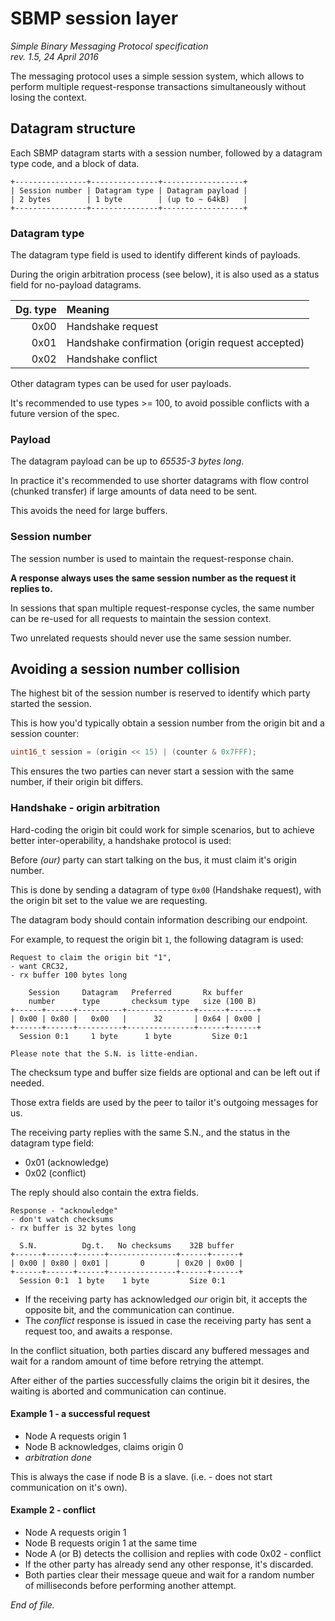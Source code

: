 # SBMP session layer

<i>
Simple Binary Messaging Protocol specification <br>
rev. 1.5, 24 April 2016
</i>

The messaging protocol uses a simple session system, which allows to perform
multiple request-response transactions simultaneously without losing the
context.

## Datagram structure

Each SBMP datagram starts with a session number, followed by a datagram type
code, and a block of data.

```
+----------------+---------------+------------------+
| Session number | Datagram type | Datagram payload |
| 2 bytes        | 1 byte        | (up to ~ 64kB)   |
+----------------+---------------+------------------+
```

### Datagram type

The datagram type field is used to identify different kinds of payloads.

During the origin arbitration process (see below), it is also used as a status
field for no-payload datagrams.

| Dg. type | Meaning
| -------: | :------
| 0x00     | Handshake request
| 0x01     | Handshake confirmation (origin request accepted)
| 0x02     | Handshake conflict

Other datagram types can be used for user payloads.

It's recommended to use types >= 100, to avoid possible conflicts with a future
version of the spec.


### Payload

The datagram payload can be up to *65535-3 bytes long*.

In practice it's recommended to use shorter datagrams with flow control
(chunked transfer) if large amounts of data need to be sent.

This avoids the need for large buffers.


### Session number

The session number is used to maintain the request-response chain.

**A response always uses the same session number as the request it replies to.**

In sessions that span multiple request-response cycles, the same number can be
re-used for all requests to maintain the session context.

Two unrelated requests should never use the same session number.


## Avoiding a session number collision

The highest bit of the session number is reserved to identify which party
started the session.

This is how you'd typically obtain a session number from the origin
bit and a session counter:

```c
uint16_t session = (origin << 15) | (counter & 0x7FFF);
```

This ensures the two parties can never start a session with the same number,
if their origin bit differs.


### Handshake - origin arbitration

Hard-coding the origin bit could work for simple scenarios, but to achieve
better inter-operability, a handshake protocol is used:

Before *(our)* party can start talking on the bus, it must claim it's origin number.

This is done by sending a datagram of type `0x00` (Handshake request), with the
origin bit set to the value we are requesting.

The datagram body should contain information describing our endpoint.

For example, to request the origin bit `1`, the following datagram is used:

```none
Request to claim the origin bit "1",
- want CRC32,
- rx buffer 100 bytes long

    Session     Datagram   Preferred       Rx buffer
    number      type       checksum type   size (100 B)
+------+------+----------+---------------+------+------+
| 0x00 | 0x80 |   0x00   |      32       | 0x64 | 0x00 |
+------+------+----------+---------------+------+------+
  Session 0:1     1 byte      1 byte         Size 0:1

Please note that the S.N. is litte-endian.
```

The checksum type and buffer size fields are optional and can be left out if needed.

Those extra fields are used by the peer to tailor it's outgoing messages for us.

The receiving party replies with the same S.N., and the status in the datagram
type field:

- 0x01 (acknowledge)
- 0x02 (conflict)

The reply should also contain the extra fields.


```none
Response - "acknowledge"
- don't watch checksums
- rx buffer is 32 bytes long

  S.N.          Dg.t.   No checksums    32B buffer
+------+------+------+---------------+------+------+
| 0x00 | 0x80 | 0x01 |       0       | 0x20 | 0x00 |
+------+------+------+---------------+------+------+
  Session 0:1  1 byte    1 byte         Size 0:1
```

- If the receiving party has acknowledged *our* origin bit, it accepts the
  opposite bit, and the communication can continue.
- The *conflict* response is issued in case the receiving party has sent a
  request too, and awaits a response.

In the conflict situation, both parties discard any buffered messages and wait
for a random amount of time before retrying the attempt.

After either of the parties successfully claims the origin bit it desires,
the waiting is aborted and communication can continue.

#### Example 1 - a successful request

- Node A requests origin 1
- Node B acknowledges, claims origin 0
- *arbitration done*

This is always the case if node B is a slave. (i.e. - does not start
communication on it's own).

#### Example 2 - conflict

- Node A requests origin 1
- Node B requests origin 1 at the same time
- Node A (or B) detects the collision and replies with code 0x02 - conflict
- If the other party has already send any other response, it's discarded.
- Both parties clear their message queue and wait for a random number of
  milliseconds before performing another attempt.

*End of file.*
